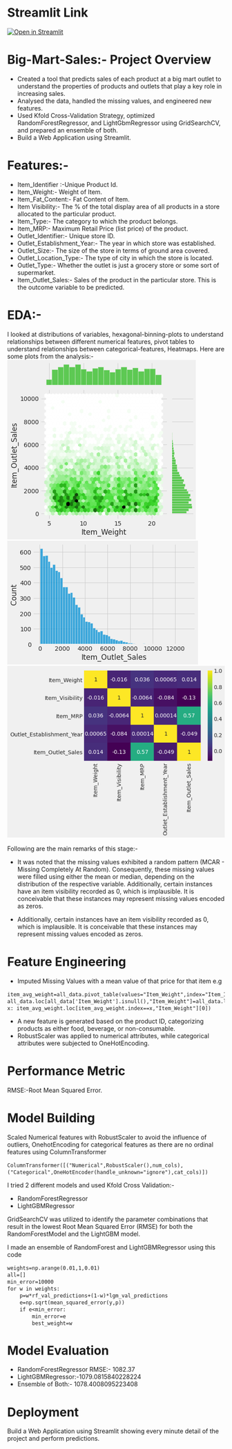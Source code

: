 # Streamlit Link
[![Open in Streamlit](https://static.streamlit.io/badges/streamlit_badge_black_white.svg)](https://share.streamlit.io/rohans6/big-mart-sales/main/Main.py)
# Big-Mart-Sales:- Project Overview
* Created a tool that predicts sales of each  product at a big mart outlet to understand the properties of products and outlets that play a key role in increasing sales.
* Analysed the data, handled the missing values, and engineered new features.
* Used Kfold Cross-Validation Strategy, optimized RandomForestRegressor, and LightGbmRegressor using GridSearchCV, and prepared an ensemble of both.
* Build a Web Application using Streamlit.
# Features:-
* Item_Identifier :-Unique Product Id.
* Item_Weight:- Weight of Item.
* Item_Fat_Content:- Fat Content of Item.
* Item Visibility:- The % of the total display area of all products in a store allocated to the particular product.
* Item_Type:-	The category to which the product belongs.
* Item_MRP:-	Maximum Retail Price (list price) of the product.
* Outlet_Identifier:-	Unique store ID.
* Outlet_Establishment_Year:-	The year in which store was established.
* Outlet_Size:-	The size of the store in terms of ground area covered.
* Outlet_Location_Type:-	The type of city in which the store is located.
* Outlet_Type:-	Whether the outlet is just a grocery store or some sort of supermarket.
* Item_Outlet_Sales:-	Sales of the product in the particular store. This is the outcome variable to be predicted.

# EDA:-
I looked at distributions of variables, hexagonal-binning-plots to understand relationships between different numerical features, pivot tables to understand relationships between
categorical-features, Heatmaps.
Here are some plots from the analysis:-
![hexagonal-binning](Scatterplot.png)
![Target-Distribution](Item_Outlet_Sales.png)
![HeatMap](HeatMap.png)

Following are the main remarks of this stage:-
* It was noted that the missing values exhibited a random pattern (MCAR - Missing Completely At Random). Consequently, these missing values were filled using either the mean or median, depending on the distribution of the respective variable. Additionally, certain instances have an item visibility recorded as 0, which is implausible. It is conceivable that these instances may represent missing values encoded as zeros.
  
* Additionally, certain instances have an item visibility recorded as 0, which is implausible. It is conceivable that these instances may represent missing values encoded as zeros.


# Feature Engineering
* Imputed Missing Values with a mean value of that price for that item
e.g 
```
item_avg_weight=all_data.pivot_table(values="Item_Weight",index="Item_Identifier")
all_data.loc[all_data['Item_Weight'].isnull(),"Item_Weight"]=all_data.loc[all_data['Item_Weight'].isnull(),"Item_Identifier"].apply(lambda x: item_avg_weight.loc[item_avg_weight.index==x,"Item_Weight"][0])
```
* A new feature is generated based on the product ID, categorizing products as either food, beverage, or non-consumable.
* RobustScaler was applied to numerical attributes, while categorical attributes were subjected to OneHotEncoding.

# Performance Metric
RMSE:-Root Mean Squared Error.
# Model Building
Scaled Numerical features with RobustScaler to avoid the influence of outliers, OnehotEncoding for categorical features as there are no ordinal features  using ColumnTransformer
```
ColumnTransformer([("Numerical",RobustScaler(),num_cols),("Categorical",OneHotEncoder(handle_unknown="ignore"),cat_cols)])
```

I tried 2 different models and used Kfold Cross Validation:-
* RandomForestRegressor
* LightGBMRegressor

GridSearchCV was utilized to identify the parameter combinations that result in the lowest Root Mean Squared Error (RMSE) for both the RandomForestModel and the LightGBM model.

I made an ensemble of RandomForest and LightGBMRegressor using this code

```
weights=np.arange(0.01,1,0.01)
all=[]
min_error=10000
for w in weights:
    p=w*rf_val_predictions+(1-w)*lgm_val_predictions
    e=np.sqrt(mean_squared_error(y,p))
    if e<min_error:
        min_error=e
        best_weight=w 
```
# Model Evaluation
* RandomForestRegressor RMSE:- 1082.37
* LightGBMRegressor:-1079.0815840228224
* Ensemble of Both:- 1078.4008095223408

# Deployment
Build a Web Application using Streamlit showing every minute detail of the project and perform predictions.





